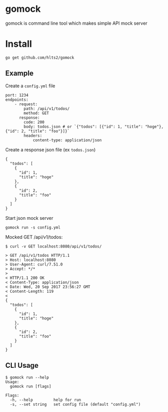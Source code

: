 # gomock

gomock is command line tool which makes simple API mock server

# Install

```
go get github.com/hlts2/gomock
```

## Example

Create a `config.yml` file

```
port: 1234
endpoints:
    - request:
        path: /api/v1/todos/
        method: GET
      response:
        code: 200
        body: todos.json # or `{"todos": [{"id": 1, "title": "hoge"}, {"id": 2, "title": "foo"}]}`
        headers:
            content-type: application/json
```

Create a response json file (ex `todos.json`)

```
{
  "todos": [
    {
      "id": 1,
      "title": "hoge"
    },
    {
      "id": 2,
      "title": "foo"
    }
  ]
}

```

Start json mock server

```
gomock run -s config.yml
```

Mocked GET /api/v1/todos:

```
$ curl -v GET localhost:8080/api/v1/todos/

> GET /api/v1/todos HTTP/1.1
> Host: localhost:8080
> User-Agent: curl/7.51.0
> Accept: */*
>
< HTTP/1.1 200 OK
< Content-Type: application/json
< Date: Wed, 20 Sep 2017 23:56:27 GMT
< Content-Length: 119
<
{
  "todos": [
    {
      "id": 1,
      "title": "hoge"
    },
    {
      "id": 2,
      "title": "foo"
    }
  ]
}

```

## CLI Usage

```
$ gomock run --help
Usage:
  gomock run [flags]

Flags:
  -h, --help         help for run
  -s, --set string   set config file (default "config.yml")
```
